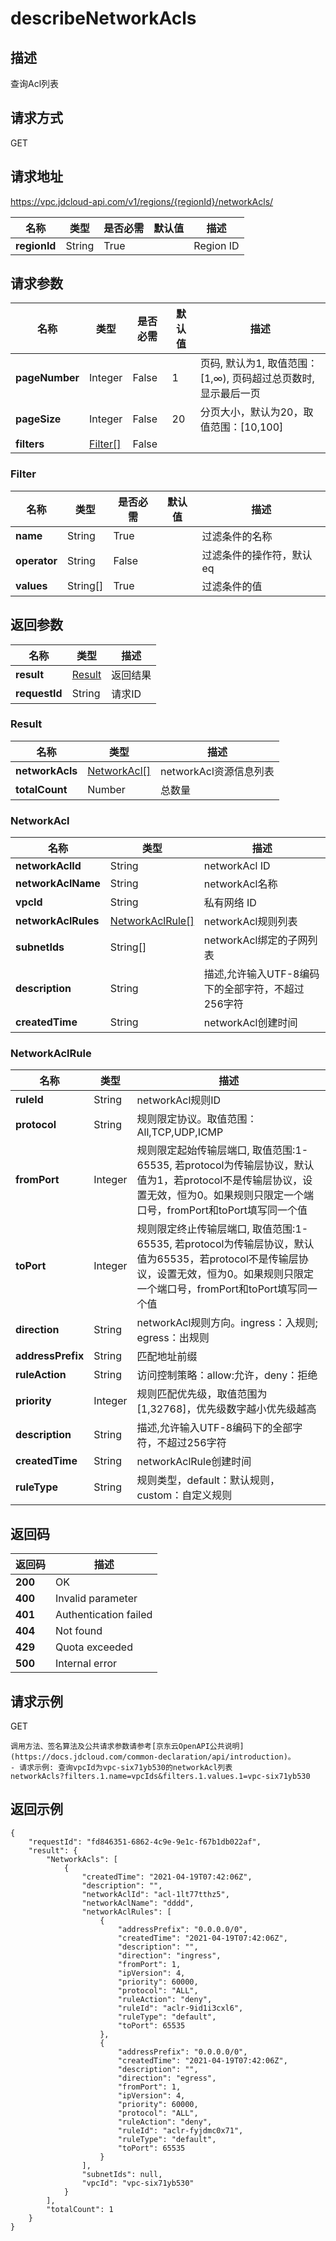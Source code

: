 # describeNetworkAcls


## 描述
查询Acl列表

## 请求方式
GET

## 请求地址
https://vpc.jdcloud-api.com/v1/regions/{regionId}/networkAcls/

|名称|类型|是否必需|默认值|描述|
|---|---|---|---|---|
|**regionId**|String|True| |Region ID|

## 请求参数
|名称|类型|是否必需|默认值|描述|
|---|---|---|---|---|
|**pageNumber**|Integer|False|1|页码, 默认为1, 取值范围：[1,∞), 页码超过总页数时, 显示最后一页|
|**pageSize**|Integer|False|20|分页大小，默认为20，取值范围：[10,100]|
|**filters**|[Filter[]](#filter)|False| | |

### <div id="Filter">Filter</div>
|名称|类型|是否必需|默认值|描述|
|---|---|---|---|---|
|**name**|String|True| |过滤条件的名称|
|**operator**|String|False| |过滤条件的操作符，默认eq|
|**values**|String[]|True| |过滤条件的值|

## 返回参数
|名称|类型|描述|
|---|---|---|
|**result**|[Result](#result)|返回结果|
|**requestId**|String|请求ID|

### <div id="Result">Result</div>
|名称|类型|描述|
|---|---|---|
|**networkAcls**|[NetworkAcl[]](#networkacl)|networkAcl资源信息列表|
|**totalCount**|Number|总数量|
### <div id="NetworkAcl">NetworkAcl</div>
|名称|类型|描述|
|---|---|---|
|**networkAclId**|String|networkAcl ID|
|**networkAclName**|String|networkAcl名称|
|**vpcId**|String|私有网络 ID|
|**networkAclRules**|[NetworkAclRule[]](#networkaclrule)|networkAcl规则列表|
|**subnetIds**|String[]|networkAcl绑定的子网列表|
|**description**|String|描述,允许输入UTF-8编码下的全部字符，不超过256字符|
|**createdTime**|String|networkAcl创建时间|
### <div id="NetworkAclRule">NetworkAclRule</div>
|名称|类型|描述|
|---|---|---|
|**ruleId**|String|networkAcl规则ID|
|**protocol**|String|规则限定协议。取值范围：All,TCP,UDP,ICMP|
|**fromPort**|Integer|规则限定起始传输层端口, 取值范围:1-65535, 若protocol为传输层协议，默认值为1，若protocol不是传输层协议，设置无效，恒为0。如果规则只限定一个端口号，fromPort和toPort填写同一个值|
|**toPort**|Integer|规则限定终止传输层端口, 取值范围:1-65535, 若protocol为传输层协议，默认值为65535，若protocol不是传输层协议，设置无效，恒为0。如果规则只限定一个端口号，fromPort和toPort填写同一个值|
|**direction**|String|networkAcl规则方向。ingress：入规则; egress：出规则|
|**addressPrefix**|String|匹配地址前缀|
|**ruleAction**|String|访问控制策略：allow:允许，deny：拒绝|
|**priority**|Integer|规则匹配优先级，取值范围为[1,32768]，优先级数字越小优先级越高|
|**description**|String|描述,允许输入UTF-8编码下的全部字符，不超过256字符|
|**createdTime**|String|networkAclRule创建时间|
|**ruleType**|String|规则类型，default：默认规则，custom：自定义规则|

## 返回码
|返回码|描述|
|---|---|
|**200**|OK|
|**400**|Invalid parameter|
|**401**|Authentication failed|
|**404**|Not found|
|**429**|Quota exceeded|
|**500**|Internal error|

## 请求示例
GET
```
调用方法、签名算法及公共请求参数请参考[京东云OpenAPI公共说明](https://docs.jdcloud.com/common-declaration/api/introduction)。
- 请求示例: 查询vpcId为vpc-six71yb530的networkAcl列表
networkAcls?filters.1.name=vpcIds&filters.1.values.1=vpc-six71yb530

```

## 返回示例
```
{
    "requestId": "fd846351-6862-4c9e-9e1c-f67b1db022af", 
    "result": {
        "NetworkAcls": [
            {
                "createdTime": "2021-04-19T07:42:06Z", 
                "description": "", 
                "networkAclId": "acl-1lt77tthz5", 
                "networkAclName": "dddd", 
                "networkAclRules": [
                    {
                        "addressPrefix": "0.0.0.0/0", 
                        "createdTime": "2021-04-19T07:42:06Z", 
                        "description": "", 
                        "direction": "ingress", 
                        "fromPort": 1, 
                        "ipVersion": 4, 
                        "priority": 60000, 
                        "protocol": "ALL", 
                        "ruleAction": "deny", 
                        "ruleId": "aclr-9id1i3cxl6", 
                        "ruleType": "default", 
                        "toPort": 65535
                    }, 
                    {
                        "addressPrefix": "0.0.0.0/0", 
                        "createdTime": "2021-04-19T07:42:06Z", 
                        "description": "", 
                        "direction": "egress", 
                        "fromPort": 1, 
                        "ipVersion": 4, 
                        "priority": 60000, 
                        "protocol": "ALL", 
                        "ruleAction": "deny", 
                        "ruleId": "aclr-fyjdmc0x71", 
                        "ruleType": "default", 
                        "toPort": 65535
                    }
                ], 
                "subnetIds": null, 
                "vpcId": "vpc-six71yb530"
            }
        ], 
        "totalCount": 1
    }
}
```
